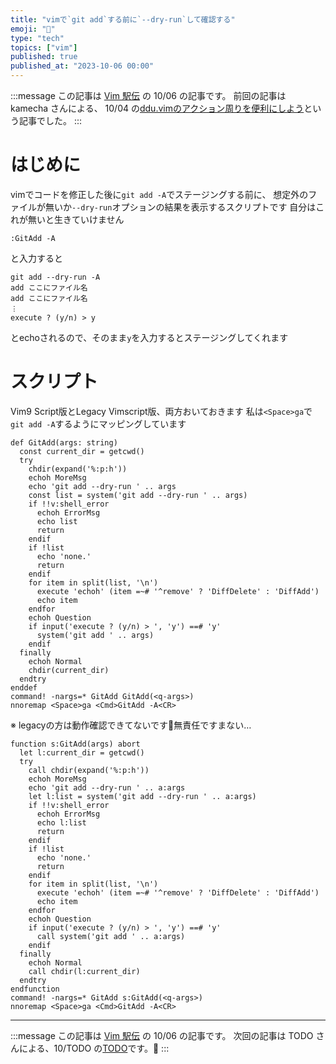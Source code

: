 ```yaml
---
title: "vimで`git add`する前に`--dry-run`して確認する"
emoji: "🐙"
type: "tech"
topics: ["vim"]
published: true
published_at: "2023-10-06 00:00"
---
```


:::message
この記事は [Vim 駅伝](https://vim-jp.org/ekiden/) の 10/06 の記事です。
前回の記事は kamecha さんによる、 10/04 の[ddu.vimのアクション周りを便利にしよう](https://zenn.dev/kamecha/articles/18d244603c85fd)という記事でした。
:::

# はじめに
vimでコードを修正した後に`git add -A`でステージングする前に、
想定外のファイルが無いか`--dry-run`オプションの結果を表示するスクリプトです
自分はこれが無いと生きていけません

```vimscript
:GitAdd -A
```
と入力すると


```
git add --dry-run -A
add ここにファイル名
add ここにファイル名
︙
execute ? (y/n) > y
```
とechoされるので、そのまま`y`を入力するとステージングしてくれます

# スクリプト

Vim9 Script版とLegacy Vimscript版、両方おいておきます
私は`<Space>ga`で`git add -A`するようにマッピングしています

```vimscript:Vim 9script版
def GitAdd(args: string)
  const current_dir = getcwd()
  try
    chdir(expand('%:p:h'))
    echoh MoreMsg
    echo 'git add --dry-run ' .. args
    const list = system('git add --dry-run ' .. args)
    if !!v:shell_error
      echoh ErrorMsg
      echo list
      return
    endif
    if !list
      echo 'none.'
      return
    endif
    for item in split(list, '\n')
      execute 'echoh' (item =~# '^remove' ? 'DiffDelete' : 'DiffAdd')
      echo item
    endfor
    echoh Question
    if input('execute ? (y/n) > ', 'y') ==# 'y'
      system('git add ' .. args)
    endif
  finally
    echoh Normal
    chdir(current_dir)
  endtry
enddef
command! -nargs=* GitAdd GitAdd(<q-args>)
nnoremap <Space>ga <Cmd>GitAdd -A<CR>
```

※ legacyの方は動作確認できてないです🙇無責任ですまない…

```vimscript: Legacy版
function s:GitAdd(args) abort
  let l:current_dir = getcwd()
  try
    call chdir(expand('%:p:h'))
    echoh MoreMsg
    echo 'git add --dry-run ' .. a:args
    let l:list = system('git add --dry-run ' .. a:args)
    if !!v:shell_error
      echoh ErrorMsg
      echo l:list
      return
    endif
    if !list
      echo 'none.'
      return
    endif
    for item in split(list, '\n')
      execute 'echoh' (item =~# '^remove' ? 'DiffDelete' : 'DiffAdd')
      echo item
    endfor
    echoh Question
    if input('execute ? (y/n) > ', 'y') ==# 'y'
      call system('git add ' .. a:args)
    endif
  finally
    echoh Normal
    call chdir(l:current_dir)
  endtry
endfunction
command! -nargs=* GitAdd s:GitAdd(<q-args>)
nnoremap <Space>ga <Cmd>GitAdd -A<CR>
```

----

:::message
この記事は [Vim 駅伝](https://vim-jp.org/ekiden/) の 10/06 の記事です。
次回の記事は TODO さんによる、10/TODO の[TODO]()です。🏃
:::

